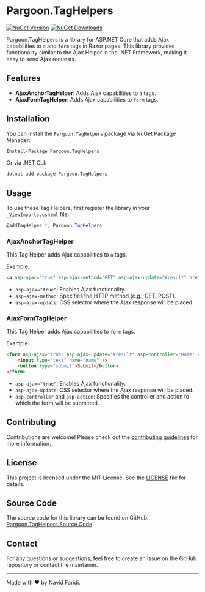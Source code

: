 ﻿# Pargoon.TagHelpers

[![NuGet Version](https://img.shields.io/nuget/v/Pargoon.TagHelpers.svg?style=flat)](https://www.nuget.org/packages/Pargoon.TagHelpers)
[![NuGet Downloads](https://img.shields.io/nuget/dt/Pargoon.TagHelpers.svg?style=flat)](https://www.nuget.org/packages/Pargoon.TagHelpers)

Pargoon.TagHelpers is a library for ASP.NET Core that adds Ajax capabilities to `a` and `form` tags in Razor pages. This library provides functionality similar to the Ajax Helper in the .NET Framework, making it easy to send Ajax requests.

## Features

- **AjaxAnchorTagHelper**: Adds Ajax capabilities to `a` tags.
- **AjaxFormTagHelper**: Adds Ajax capabilities to `form` tags.

## Installation

You can install the `Pargoon.TagHelpers` package via NuGet Package Manager:

```sh
Install-Package Pargoon.TagHelpers
```

Or via .NET CLI:

```sh
dotnet add package Pargoon.TagHelpers
```

## Usage

To use these Tag Helpers, first register the library in your `_ViewImports.cshtml` file:

```csharp
@addTagHelper *, Pargoon.TagHelpers
```

### AjaxAnchorTagHelper

This Tag Helper adds Ajax capabilities to `a` tags.

Example:

```html
<a asp-ajax="true" asp-ajax-method="GET" asp-ajax-update="#result" href="/Home/GetData">Get Data</a>
```

- `asp-ajax="true"`: Enables Ajax functionality.
- `asp-ajax-method`: Specifies the HTTP method (e.g., GET, POST).
- `asp-ajax-update`: CSS selector where the Ajax response will be placed.

### AjaxFormTagHelper

This Tag Helper adds Ajax capabilities to `form` tags.

Example:

```html
<form asp-ajax="true" asp-ajax-update="#result" asp-controller="Home" asp-action="SubmitForm">
    <input type="text" name="name" />
    <button type="submit">Submit</button>
</form>
```

- `asp-ajax="true"`: Enables Ajax functionality.
- `asp-ajax-update`: CSS selector where the Ajax response will be placed.
- `asp-controller` and `asp-action`: Specifies the controller and action to which the form will be submitted.

## Contributing

Contributions are welcome! Please check out the [contributing guidelines](https://github.com/navidfaridi/Pargoon.Core/blob/main/CONTRIBUTING.md) for more information.

## License

This project is licensed under the MIT License. See the [LICENSE](https://github.com/navidfaridi/Pargoon.Core/blob/main/LICENSE) file for details.

## Source Code

The source code for this library can be found on GitHub: [Pargoon.TagHelpers Source Code](https://github.com/navidfaridi/Pargoon.Core/tree/main/src/Pargoon.TagHelpers)

## Contact

For any questions or suggestions, feel free to create an issue on the GitHub repository or contact the maintainer.

---

Made with ❤️ by Navid Faridi.
